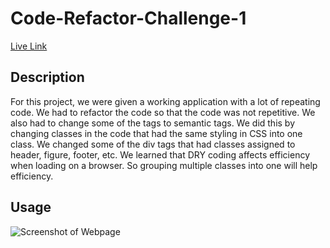 # Code-Refactor-Challenge-1
[Live Link](https://jbrendon15.github.io/Code-Refactor-Challenge-1/)
## Description

For this project, we were given a working application with a lot of repeating code. We had to refactor the code so that the code was not repetitive. We also had to change some of the tags to semantic tags. We did this by changing classes in the code that had the same styling in CSS into one class. We changed some of the div tags that had classes assigned to header, figure, footer, etc. We learned that DRY coding affects efficiency when loading on a browser. So grouping multiple classes into one will help efficiency.

## Usage
![Screenshot of Webpage](assets/images/jbrendon15.github.io_Code-Refactor-Challenge-1_.png)

